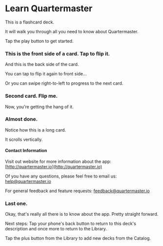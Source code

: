 Learn Quartermaster
===================

This is a flashcard deck.

It will walk you through all you need to know about Quartermaster.

Tap the play button to get started.

### This is the front side of a card. Tap to flip it.

And this is the back side of the card.

You can tap to flip it again to front side...

Or you can swipe right-to-left to progress to the next card.

### Second card. Flip me.

Now, you're getting the hang of it.

### Almost done.

Notice how this is a long card.

It scrolls vertically.

#### Contact Information

Visit out website for more information about the app: [http://quartermaster.io](http://quartermaster.io)

Of you have any questions, please feel free to email us: [help@quartermaster.io](mailto:help@quartermaster.io)

For general feedback and feature requests: [feedback@quartermaster.io](mailto:help@quartermaster.io)

### Last one.

Okay, that's really all there is to know about the app. Pretty straight forward.

Next steps: Tap your phone's back button to return to this deck's description and once more to return to the Library.

Tap the plus button from the Library to add new decks from the Catalog.
